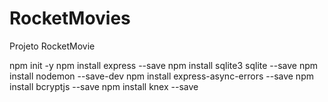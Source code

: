 # RocketMovies
Projeto RocketMovie

npm init -y
npm install express --save
npm install sqlite3 sqlite --save
npm install nodemon --save-dev
npm install express-async-errors --save
npm install bcryptjs --save
npm install knex --save